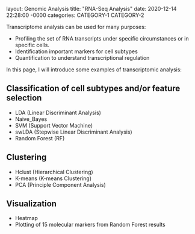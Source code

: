 layout: Genomic Analysis
title: "RNA-Seq Analysis"
date: 2020-12-14 22:28:00 -0000
categories: CATEGORY-1 CATEGORY-2

Transcriptome analysis can be used for many purposes:
- Profiling the set of RNA transcripts under specific circumstances or in specific cells. 
- Identification important markers for cell subtypes
- Quantification to understand transcriptional regulation 

In this page, I will introduce some examples of transcriptomic analysis: 

## Classification of cell subtypes and/or feature selection
- LDA (Linear Discriminant Analysis)
- Naive_Bayes
- SVM (Support Vector Machine)
- swLDA (Stepwise Linear Discriminant Analysis)
- Random Forest (RF)

## Clustering
- Hclust (Hierarchical Clustering)
- K-means (K-means Clustering)
- PCA (Principle Component Analysis)

## Visualization
- Heatmap
- Plotting of 15 molecular markers from Random Forest results
